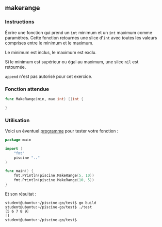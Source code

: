 ## makerange

### Instructions

Écrire une fonction qui prend un `int` minimum et un `int` maximum comme paramètres. Cette fonction retournes une slice d'`int` avec toutes les valeurs comprises entre le minimum et le maximum.

Le minimum est inclus, le maximum est exclu.

Si le minimum est supérieur ou égal au maximum, une slice `nil` est retournée.

`append` n'est pas autorisé pour cet exercice.

### Fonction attendue

```go
func MakeRange(min, max int) []int {

}
```

### Utilisation

Voici un éventuel [programme](TODO-LINK) pour tester votre fonction :

```go
package main

import (
	"fmt"
	piscine ".."
)

func main() {
	fmt.Println(piscine.MakeRange(5, 10))
	fmt.Println(piscine.MakeRange(10, 5))
}
```

Et son résultat :

```console
student@ubuntu:~/piscine-go/test$ go build
student@ubuntu:~/piscine-go/test$ ./test
[5 6 7 8 9]
[]
student@ubuntu:~/piscine-go/test$
```
